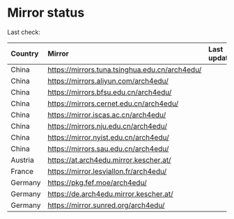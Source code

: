 <script src="./time.js"></script>
# Mirror status
Last check: <script type="text/javascript">localize(1720941589.9209387);</script>

|Country|Mirror|Last update|
|:------|:-----|:----------|
|China|https://mirrors.tuna.tsinghua.edu.cn/arch4edu/|<script type="text/javascript">localize(1720852453);</script>|
|China|https://mirrors.aliyun.com/arch4edu/|<script type="text/javascript">localize(1720852453);</script>|
|China|https://mirrors.bfsu.edu.cn/arch4edu/|<script type="text/javascript">localize(1720852453);</script>|
|China|https://mirrors.cernet.edu.cn/arch4edu/|<script type="text/javascript">localize(1720852453);</script>|
|China|https://mirror.iscas.ac.cn/arch4edu/|<script type="text/javascript">localize(1720852453);</script>|
|China|https://mirrors.nju.edu.cn/arch4edu/|<script type="text/javascript">localize(1720852453);</script>|
|China|https://mirror.nyist.edu.cn/arch4edu/|<script type="text/javascript">localize(1720852453);</script>|
|China|https://mirrors.sau.edu.cn/arch4edu/|<script type="text/javascript">localize(1720852453);</script>|
|Austria|https://at.arch4edu.mirror.kescher.at/|<script type="text/javascript">localize(1720852453);</script>|
|France|https://mirror.lesviallon.fr/arch4edu/|<script type="text/javascript">localize(1720852453);</script>|
|Germany|https://pkg.fef.moe/arch4edu/|<script type="text/javascript">localize(1720852453);</script>|
|Germany|https://de.arch4edu.mirror.kescher.at/|<script type="text/javascript">localize(1720852453);</script>|
|Germany|https://mirror.sunred.org/arch4edu/|<script type="text/javascript">localize(1720852453);</script>|

<script src="./tablefilter/tablefilter.js"></script>
<script src="./table.js"></script>